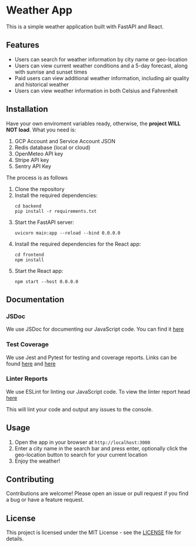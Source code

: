 # Weather App

This is a simple weather application built with FastAPI and React.

## Features

- Users can search for weather information by city name or geo-location
- Users can view current weather conditions and a 5-day forecast, along with sunrise and sunset times
- Paid users can view additional weather information, including air quality and historical weather
- Users can view weather information in both Celsius and Fahrenheit

## Installation
Have your own enviroment variables ready, otherwise, the **project WILL NOT load**. What you need is:
1. GCP Account and Service Account JSON
2. Redis database (local or cloud)
3. OpenMeteo API key
4. Stripe API key
5. Sentry API Key

The process is as follows
1. Clone the repository
2. Install the required dependencies:
   ```
   cd backend
   pip install -r requirements.txt
   ```
3. Start the FastAPI server:
   ```
   uvicorn main:app --reload --bind 0.0.0.0
   ```
4. Install the required dependencies for the React app:
   ```
   cd frontend
   npm install
   ```
5. Start the React app:
   ```
   npm start --host 0.0.0.0
   ```

## Documentation

### JSDoc

We use JSDoc for documenting our JavaScript code. You can find it [here](https://ddomin212.github.io/fullstack-weather/frontend/out/index.html)

### Test Coverage

We use Jest and Pytest for testing and coverage reports. Links can be found [here](https://ddomin212.github.io/fullstack-weather/backend/cov) and [here](https://ddomin212.github.io/fullstack-weather/frontend/coverage/lcov-report/index.html)

### Linter Reports

We use ESLint for linting our JavaScript code. To view the linter report head [here](https://ddomin212.github.io/fullstack-weather/frontend/report.html)

This will lint your code and output any issues to the console.

## Usage

1. Open the app in your browser at `http://localhost:3000`
2. Enter a city name in the search bar and press enter, optionally click the geo-location button to search for your current location
3. Enjoy the weather!

## Contributing

Contributions are welcome! Please open an issue or pull request if you find a bug or have a feature request.

## License

This project is licensed under the MIT License - see the [LICENSE](./LICENSE.md) file for details.

